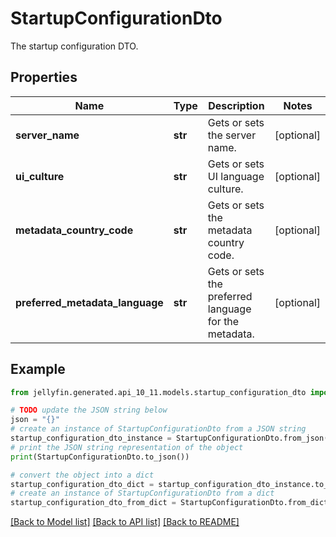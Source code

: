 # StartupConfigurationDto

The startup configuration DTO.

## Properties

Name | Type | Description | Notes
------------ | ------------- | ------------- | -------------
**server_name** | **str** | Gets or sets the server name. | [optional] 
**ui_culture** | **str** | Gets or sets UI language culture. | [optional] 
**metadata_country_code** | **str** | Gets or sets the metadata country code. | [optional] 
**preferred_metadata_language** | **str** | Gets or sets the preferred language for the metadata. | [optional] 

## Example

```python
from jellyfin.generated.api_10_11.models.startup_configuration_dto import StartupConfigurationDto

# TODO update the JSON string below
json = "{}"
# create an instance of StartupConfigurationDto from a JSON string
startup_configuration_dto_instance = StartupConfigurationDto.from_json(json)
# print the JSON string representation of the object
print(StartupConfigurationDto.to_json())

# convert the object into a dict
startup_configuration_dto_dict = startup_configuration_dto_instance.to_dict()
# create an instance of StartupConfigurationDto from a dict
startup_configuration_dto_from_dict = StartupConfigurationDto.from_dict(startup_configuration_dto_dict)
```
[[Back to Model list]](../README.md#documentation-for-models) [[Back to API list]](../README.md#documentation-for-api-endpoints) [[Back to README]](../README.md)


